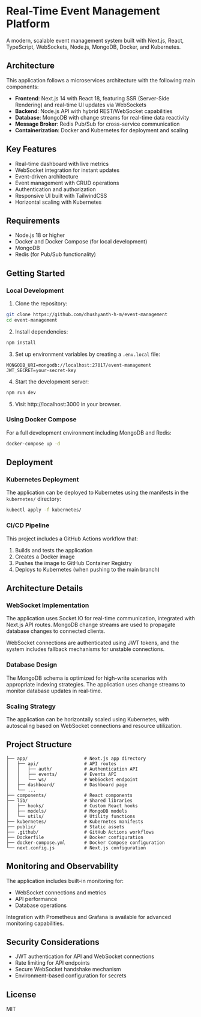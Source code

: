# Real-Time Event Management Platform

A modern, scalable event management system built with Next.js, React, TypeScript, WebSockets, Node.js, MongoDB, Docker, and Kubernetes.

## Architecture

This application follows a microservices architecture with the following main components:

- **Frontend**: Next.js 14 with React 18, featuring SSR (Server-Side Rendering) and real-time UI updates via WebSockets
- **Backend**: Node.js API with hybrid REST/WebSocket capabilities
- **Database**: MongoDB with change streams for real-time data reactivity
- **Message Broker**: Redis Pub/Sub for cross-service communication
- **Containerization**: Docker and Kubernetes for deployment and scaling

## Key Features

- Real-time dashboard with live metrics
- WebSocket integration for instant updates
- Event-driven architecture
- Event management with CRUD operations
- Authentication and authorization
- Responsive UI built with TailwindCSS
- Horizontal scaling with Kubernetes

## Requirements

- Node.js 18 or higher
- Docker and Docker Compose (for local development)
- MongoDB
- Redis (for Pub/Sub functionality)

## Getting Started

### Local Development

1. Clone the repository:
```bash
git clone https://github.com/dhushyanth-h-m/event-management
cd event-management
```

2. Install dependencies:
```bash
npm install
```

3. Set up environment variables by creating a `.env.local` file:
```
MONGODB_URI=mongodb://localhost:27017/event-management
JWT_SECRET=your-secret-key
```

4. Start the development server:
```bash
npm run dev
```

5. Visit http://localhost:3000 in your browser.

### Using Docker Compose

For a full development environment including MongoDB and Redis:

```bash
docker-compose up -d
```

## Deployment

### Kubernetes Deployment

The application can be deployed to Kubernetes using the manifests in the `kubernetes/` directory:

```bash
kubectl apply -f kubernetes/
```

### CI/CD Pipeline

This project includes a GitHub Actions workflow that:

1. Builds and tests the application
2. Creates a Docker image
3. Pushes the image to GitHub Container Registry
4. Deploys to Kubernetes (when pushing to the main branch)

## Architecture Details

### WebSocket Implementation

The application uses Socket.IO for real-time communication, integrated with Next.js API routes. MongoDB change streams are used to propagate database changes to connected clients.

WebSocket connections are authenticated using JWT tokens, and the system includes fallback mechanisms for unstable connections.

### Database Design

The MongoDB schema is optimized for high-write scenarios with appropriate indexing strategies. The application uses change streams to monitor database updates in real-time.

### Scaling Strategy

The application can be horizontally scaled using Kubernetes, with autoscaling based on WebSocket connections and resource utilization.

## Project Structure

```
├── app/                     # Next.js app directory
│   ├── api/                 # API routes
│   │   ├── auth/            # Authentication API
│   │   ├── events/          # Events API
│   │   └── ws/              # WebSocket endpoint
│   ├── dashboard/           # Dashboard page
│   └── ...
├── components/              # React components
├── lib/                     # Shared libraries
│   ├── hooks/               # Custom React hooks
│   ├── models/              # MongoDB models
│   └── utils/               # Utility functions
├── kubernetes/              # Kubernetes manifests
├── public/                  # Static assets
├── .github/                 # GitHub Actions workflows
├── Dockerfile               # Docker configuration
├── docker-compose.yml       # Docker Compose configuration
└── next.config.js           # Next.js configuration
```

## Monitoring and Observability

The application includes built-in monitoring for:

- WebSocket connections and metrics
- API performance
- Database operations

Integration with Prometheus and Grafana is available for advanced monitoring capabilities.

## Security Considerations

- JWT authentication for API and WebSocket connections
- Rate limiting for API endpoints
- Secure WebSocket handshake mechanism
- Environment-based configuration for secrets

## License

MIT 